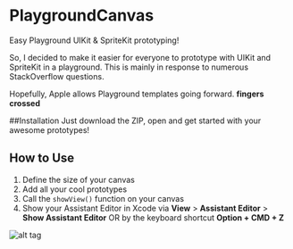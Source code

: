 # PlaygroundCanvas
Easy Playground UIKit &amp; SpriteKit prototyping!

So, I decided to make it easier for everyone to prototype with UIKit and SpriteKit in a playground. This is mainly in response to numerous StackOverflow questions.

Hopefully, Apple allows Playground templates going forward. **fingers crossed**

##Installation 
Just download the ZIP, open and get started with your awesome prototypes!

## How to Use
1. Define the size of your canvas
2. Add all your cool prototypes
3. Call the `showView()` function on your canvas
4. Show your Assistant Editor in Xcode via **View** > **Assistant Editor** > **Show Assistant Editor** OR by the keyboard shortcut **Option + CMD + Z**

![alt tag](https://cloud.githubusercontent.com/assets/4069241/18023857/caf866c4-6bcc-11e6-814c-8d01c05e7389.png)
